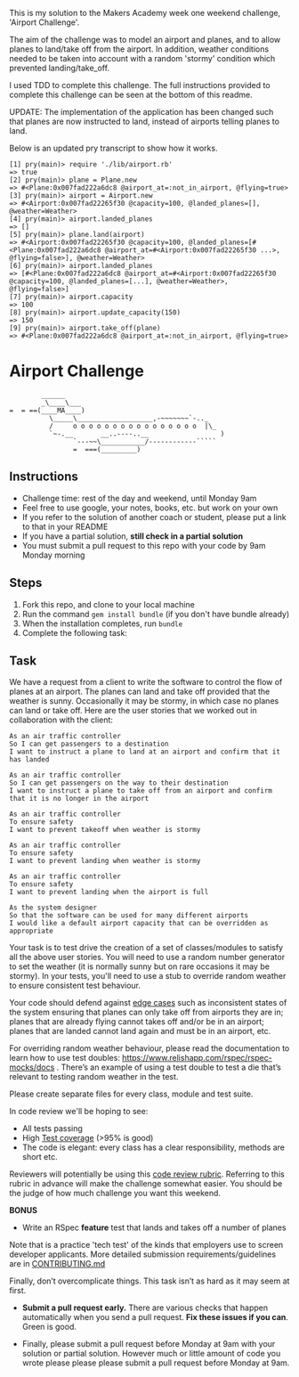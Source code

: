 This is my solution to the Makers Academy week one weekend challenge, 'Airport Challenge'.

The aim of the challenge was to model an airport and planes, and to allow planes to land/take off from the airport. In addition, weather conditions needed to be taken into account with a random 'stormy' condition which prevented landing/take_off.

I used TDD to complete this challenge. The full instructions provided to complete this challenge can be seen at the bottom of this readme.

UPDATE: The implementation of the application has been changed such that planes are now instructed to land, instead of airports telling planes to land.

Below is an updated pry transcript to show how it works.

```
[1] pry(main)> require './lib/airport.rb'
=> true
[2] pry(main)> plane = Plane.new
=> #<Plane:0x007fad222a6dc8 @airport_at=:not_in_airport, @flying=true>
[3] pry(main)> airport = Airport.new
=> #<Airport:0x007fad22265f30 @capacity=100, @landed_planes=[], @weather=Weather>
[4] pry(main)> airport.landed_planes
=> []
[5] pry(main)> plane.land(airport)
=> #<Airport:0x007fad22265f30 @capacity=100, @landed_planes=[#<Plane:0x007fad222a6dc8 @airport_at=#<Airport:0x007fad22265f30 ...>, @flying=false>], @weather=Weather>
[6] pry(main)> airport.landed_planes
=> [#<Plane:0x007fad222a6dc8 @airport_at=#<Airport:0x007fad22265f30 @capacity=100, @landed_planes=[...], @weather=Weather>, @flying=false>]
[7] pry(main)> airport.capacity
=> 100
[8] pry(main)> airport.update_capacity(150)
=> 150
[9] pry(main)> airport.take_off(plane)
=> #<Plane:0x007fad222a6dc8 @airport_at=:not_in_airport, @flying=true>
```



Airport Challenge
=================

```
        ______
        _\____\___
=  = ==(____MA____)
          \_____\___________________,-~~~~~~~`-.._
          /     o o o o o o o o o o o o o o o o  |\_
          `~-.__       __..----..__                  )
                `---~~\___________/------------`````
                =  ===(_________)

```

Instructions
---------

* Challenge time: rest of the day and weekend, until Monday 9am
* Feel free to use google, your notes, books, etc. but work on your own
* If you refer to the solution of another coach or student, please put a link to that in your README
* If you have a partial solution, **still check in a partial solution**
* You must submit a pull request to this repo with your code by 9am Monday morning

Steps
-------

1. Fork this repo, and clone to your local machine
2. Run the command `gem install bundle` (if you don't have bundle already)
3. When the installation completes, run `bundle`
4. Complete the following task:

Task
-----

We have a request from a client to write the software to control the flow of planes at an airport. The planes can land and take off provided that the weather is sunny. Occasionally it may be stormy, in which case no planes can land or take off.  Here are the user stories that we worked out in collaboration with the client:

```
As an air traffic controller
So I can get passengers to a destination
I want to instruct a plane to land at an airport and confirm that it has landed

As an air traffic controller
So I can get passengers on the way to their destination
I want to instruct a plane to take off from an airport and confirm that it is no longer in the airport

As an air traffic controller
To ensure safety
I want to prevent takeoff when weather is stormy

As an air traffic controller
To ensure safety
I want to prevent landing when weather is stormy

As an air traffic controller
To ensure safety
I want to prevent landing when the airport is full

As the system designer
So that the software can be used for many different airports
I would like a default airport capacity that can be overridden as appropriate
```

Your task is to test drive the creation of a set of classes/modules to satisfy all the above user stories. You will need to use a random number generator to set the weather (it is normally sunny but on rare occasions it may be stormy). In your tests, you'll need to use a stub to override random weather to ensure consistent test behaviour.

Your code should defend against [edge cases](http://programmers.stackexchange.com/questions/125587/what-are-the-difference-between-an-edge-case-a-corner-case-a-base-case-and-a-b) such as inconsistent states of the system ensuring that planes can only take off from airports they are in; planes that are already flying cannot takes off and/or be in an airport; planes that are landed cannot land again and must be in an airport, etc.

For overriding random weather behaviour, please read the documentation to learn how to use test doubles: https://www.relishapp.com/rspec/rspec-mocks/docs . There’s an example of using a test double to test a die that’s relevant to testing random weather in the test.

Please create separate files for every class, module and test suite.

In code review we'll be hoping to see:

* All tests passing
* High [Test coverage](https://github.com/makersacademy/course/blob/master/pills/test_coverage.md) (>95% is good)
* The code is elegant: every class has a clear responsibility, methods are short etc.

Reviewers will potentially be using this [code review rubric](docs/review.md).  Referring to this rubric in advance will make the challenge somewhat easier.  You should be the judge of how much challenge you want this weekend.

**BONUS**

* Write an RSpec **feature** test that lands and takes off a number of planes

Note that is a practice 'tech test' of the kinds that employers use to screen developer applicants.  More detailed submission requirements/guidelines are in [CONTRIBUTING.md](CONTRIBUTING.md)

Finally, don’t overcomplicate things. This task isn’t as hard as it may seem at first.

* **Submit a pull request early.**  There are various checks that happen automatically when you send a pull request.  **Fix these issues if you can**.  Green is good.

* Finally, please submit a pull request before Monday at 9am with your solution or partial solution.  However much or little amount of code you wrote please please please submit a pull request before Monday at 9am.
